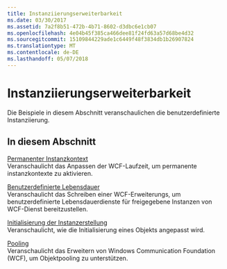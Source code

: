 ```yaml
---
title: Instanziierungserweiterbarkeit
ms.date: 03/30/2017
ms.assetid: 7a2f8b51-472b-4b71-8602-d3dbc6e1cb07
ms.openlocfilehash: 4e04b45f385ca466dee81f24fd63a57d68be4d32
ms.sourcegitcommit: 15109844229ade1c6449f48f3834db1b26907824
ms.translationtype: MT
ms.contentlocale: de-DE
ms.lasthandoff: 05/07/2018
---
```

# <a name="instancing-extensibility"></a>Instanziierungserweiterbarkeit
Die Beispiele in diesem Abschnitt veranschaulichen die benutzerdefinierte Instanziierung.  
  
## <a name="in-this-section"></a>In diesem Abschnitt  
 [Permanenter Instanzkontext](../../../../docs/framework/wcf/samples/durable-instance-context.md)  
 Veranschaulicht das Anpassen der WCF-Laufzeit, um permanente instanzkontexte zu aktivieren.  
  
 [Benutzerdefinierte Lebensdauer](../../../../docs/framework/wcf/samples/custom-lifetime.md)  
 Veranschaulicht das Schreiben einer WCF-Erweiterungs, um benutzerdefinierte Lebensdauerdienste für freigegebene Instanzen von WCF-Dienst bereitzustellen.  
  
 [Initialisierung der Instanzerstellung](../../../../docs/framework/wcf/samples/instancing-initialization.md)  
 Veranschaulicht, wie die Initialisierung eines Objekts angepasst wird.  
  
 [Pooling](../../../../docs/framework/wcf/samples/pooling.md)  
 Veranschaulicht das Erweitern von Windows Communication Foundation (WCF), um Objektpooling zu unterstützen.
